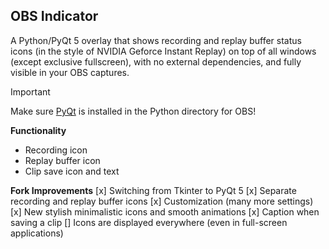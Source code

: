 OBS Indicator
-
A Python/PyQt 5 overlay that shows recording and replay buffer status icons (in the style of NVIDIA Geforce Instant Replay) on top of all windows (except exclusive fullscreen), with no external dependencies, and fully visible in your OBS captures.

> [!IMPORTANT]
> Make sure [PyQt](https://pypi.org/project/PyQt5/) is installed in the Python directory for OBS!

**Functionality**
* Recording icon
* Replay buffer icon
* Clip save icon and text

**Fork Improvements**
[x] Switching from Tkinter to PyQt 5
[x] Separate recording and replay buffer icons
[x] Customization (many more settings)
[x] New stylish minimalistic icons and smooth animations
[x] Caption when saving a clip
[] Icons are displayed everywhere (even in full-screen applications)
